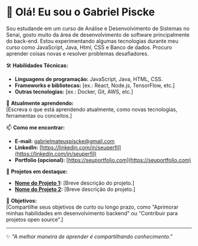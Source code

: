# 👋 Olá! Eu sou o Gabriel Piscke
Sou estudande em um curso de Análise e Desenvolvimento de Sistemas no Senai, gosto muito da área de desenvolvimento de software principalmente do back-end. Estou experimentando algumas tecnologias durante meu curso como JavaScript, Java, Html, CSS e Banco de dados. Procuro aprender coisas novas e resolver problemas desafiadores.

🛠️ **Habilidades Técnicas:**  
- **Linguagens de programação:** JavaScript, Java, HTML, CSS.  
- **Frameworks e bibliotecas:** [ex.: React, Node.js, TensorFlow, etc.]  
- **Outras tecnologias:** [ex.: Docker, Git, AWS, etc.]  

🌱 **Atualmente aprendendo:**  
[Escreva o que está aprendendo atualmente, como novas tecnologias, ferramentas ou conceitos.]

📫 **Como me encontrar:**  
- **E-mail:** gabrielmateuspiscke@gmail.com  
- **LinkedIn:** [https://linkedin.com/in/seuperfil](https://linkedin.com/in/seuperfil)  
- **Portfolio (opcional):** [https://seuportfolio.com](https://seuportfolio.com)

📌 **Projetos em destaque:**  
- **[Nome do Projeto 1](link-do-repositório):** [Breve descrição do projeto.]  
- **[Nome do Projeto 2](link-do-repositório):** [Breve descrição do projeto.]  

🚀 **Objetivos:**  
[Compartilhe seus objetivos de curto ou longo prazo, como "Aprimorar minhas habilidades em desenvolvimento backend" ou "Contribuir para projetos open source".]

---

✨ _"A melhor maneira de aprender é compartilhando conhecimento."_  
